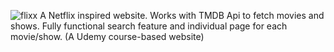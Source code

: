 ![flixx](https://github.com/user-attachments/assets/3bef3ab6-935d-4daf-ae34-247faad178a1)
A Netflix inspired website. Works with TMDB Api to fetch movies and shows. Fully functional search feature and individual page for each movie/show. (A Udemy course-based website)
